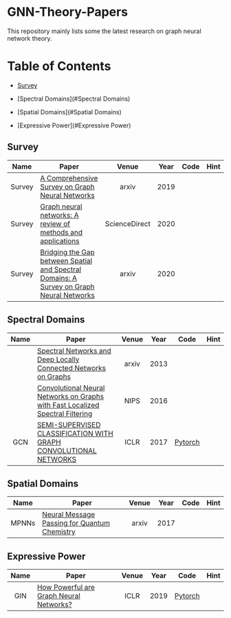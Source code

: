 # GNN-Theory-Papers
This repository mainly lists some the latest research on graph neural network theory.



# Table of Contents

* [Survey](#Survey)

* [Spectral Domains](#Spectral Domains)

* [Spatial Domains](#Spatial Domains)

* [Expressive Power](#Expressive Power)

   
## Survey
| **Name** | **Paper** | **Venue** | **Year** | **Code** | Hint |
| --- | --- | :-: | :-: | :-: | :-: |
| Survey | [A Comprehensive Survey on Graph Neural Networks](https://arxiv.org/pdf/1901.00596.pdf) | arxiv | 2019 |  |  |
| Survey | [Graph neural networks: A review of methods and applications](https://www.sciencedirect.com/science/article/pii/S2666651021000012) | ScienceDirect | 2020 |  |  |
| Survey | [Bridging the Gap between Spatial and Spectral Domains: A Survey on Graph Neural Networks](https://arxiv.org/pdf/2002.11867.pdf) | arxiv | 2020 |  |  |



## Spectral Domains

| **Name** | **Paper** | **Venue** | **Year** | **Code** | Hint |
| :-: | --- | :-: | :-: | :-: | :-: |
|  | [Spectral Networks and Deep Locally Connected Networks on Graphs](https://arxiv.org/pdf/1312.6203.pdf) | arxiv | 2013 |  |  |
|  | [Convolutional Neural Networks on Graphs with Fast Localized Spectral Filtering](https://proceedings.neurips.cc/paper_files/paper/2016/hash/04df4d434d481c5bb723be1b6df1ee65-Abstract.html) | NIPS | 2016 |  |  |
| GCN | [SEMI-SUPERVISED CLASSIFICATION WITH GRAPH CONVOLUTIONAL NETWORKS](https://arxiv.org/pdf/1609.02907.pdf) | ICLR | 2017 | [Pytorch]( https://github.com/tkipf/gcn) |  |



## Spatial Domains
| **Name** | **Paper** | **Venue** | **Year** | **Code** | Hint |
| :-: | --- | :-: | :-: | :-: | :-: |
| MPNNs | [Neural Message Passing for Quantum Chemistry](https://arxiv.org/pdf/1704.01212.pdf) | arxiv | 2017 |  |  |



## Expressive Power

| **Name** | **Paper**                                                    | **Venue** | **Year** |                           **Code**                           | Hint |
| :------: | ------------------------------------------------------------ | :-------: | :------: | :----------------------------------------------------------: | :--: |
|   GIN    | [How Powerful are Graph Neural Networks?](https://arxiv.org/abs/1810.00826) |   ICLR    |   2019   | [Pytorch](https://github.com/weihua916/powerful-gnns/tree/master) |      |

